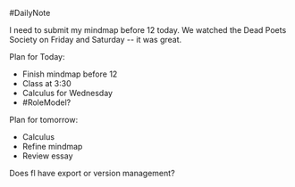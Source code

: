 #DailyNote 

I need to submit my mindmap before 12 today. We watched the Dead Poets Society on Friday and Saturday -- it was great.

Plan for Today:
- Finish mindmap before 12
- Class at 3:30
- Calculus for Wednesday
- #RoleModel?

Plan for tomorrow:
- Calculus
- Refine mindmap
- Review essay

Does fl have export or version management?